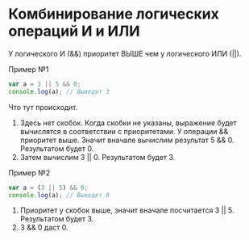 # Комбинирование логических операций И и ИЛИ

У логического И (&&) приоритет ВЫШЕ чем у логического ИЛИ (||). 

Пример №1
```javascript
var a = 3 || 5 && 0;
console.log(a); // Выведет 3
```

Что тут происходит. 
1. Здесь нет скобок. Когда скобки не указаны, выражение будет вычислятся в соответствии с приоритетами.
У операции && приоритет выше. Значит вначале вычислим результат 5 && 0. Результатом будет 0.
2. Затем вычислим 3 || 0. Результатом будет 3.


Пример №2
```javascript
var a = (3 || 5) && 0;
console.log(a); // Выведет 0
```

1. Приоритет у скобок выше, значит вначале посчитается 3 || 5. Результатом будет 3.
2. 3 && 0 даст 0.
